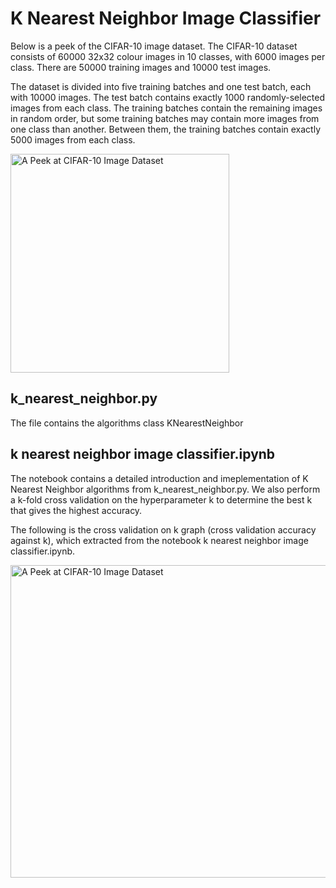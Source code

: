 # K Nearest Neighbor Image Classifier
Below is a peek of the CIFAR-10 image dataset. 
The CIFAR-10 dataset consists of 60000 32x32 colour images in 10 classes, with 6000 images per class. There are 50000 training images and 10000 test images.

The dataset is divided into five training batches and one test batch, each with 10000 images. The test batch contains exactly 1000 randomly-selected images from each class. The training batches contain the remaining images in random order, but some training batches may contain more images from one class than another. Between them, the training batches contain exactly 5000 images from each class.

<img src="https://github.com/hongwai1920/Machine-Learning-algorithms/blob/master/K%20Nearest%20Neighbor%20Image%20Classifier/Images/CIFAR-10.png" alt="A Peek at CIFAR-10 Image Dataset" width="350" height="350"/>

## k_nearest_neighbor.py
The file contains the algorithms class KNearestNeighbor

## k nearest neighbor image classifier.ipynb
The notebook contains a detailed introduction and imeplementation of K Nearest Neighbor algorithms from k_nearest_neighbor.py.
We also perform a k-fold cross validation on the hyperparameter k to determine the best k that gives the highest accuracy.

The following is the cross validation on k graph (cross validation accuracy against k), which extracted from the notebook k nearest neighbor image classifier.ipynb.

<img src="https://github.com/hongwai1920/Machine-Learning-algorithms/blob/master/K%20Nearest%20Neighbor%20Image%20Classifier/Images/cross-validation%20on%20k.png" alt="A Peek at CIFAR-10 Image Dataset" width="650" height="500"/>
